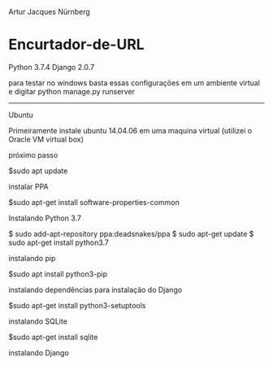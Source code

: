 Artur Jacques Nürnberg

# Encurtador-de-URL

Python 3.7.4
Django 2.0.7

para testar no windows basta essas configurações em um ambiente virtual e digitar
python manage.py runserver

--------------------------------------------------------------------------------------
Ubuntu 

Primeiramente instale ubuntu 14.04.06 em uma maquina virtual (utilizei o Oracle VM virtual box)

próximo passo 

$sudo apt update

instalar PPA

$sudo apt-get install software-properties-common

Instalando Python 3.7

$ sudo add-apt-repository ppa:deadsnakes/ppa
$ sudo apt-get update
$ sudo apt-get install python3.7

instalando pip

$sudo apt install python3-pip

instalando dependências para instalação do Django

$sudo apt-get install python3-setuptools

instalando SQLite

$sudo apt-get install sqlite

instalando Django

